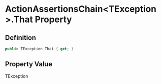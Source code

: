 # ActionAssertionsChain&lt;TException&gt;.That Property
## Definition

```c#
public TException That { get; }
```

## Property Value

TException
